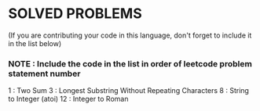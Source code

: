 # SOLVED PROBLEMS
(If you are contributing your code in this language, don't forget to include it in the list below)<br>
### NOTE : Include the code in the list in order of leetcode problem statement number

1 : Two Sum
3 : Longest Substring Without Repeating Characters
8 : String to Integer (atoi)
12 : Integer to Roman